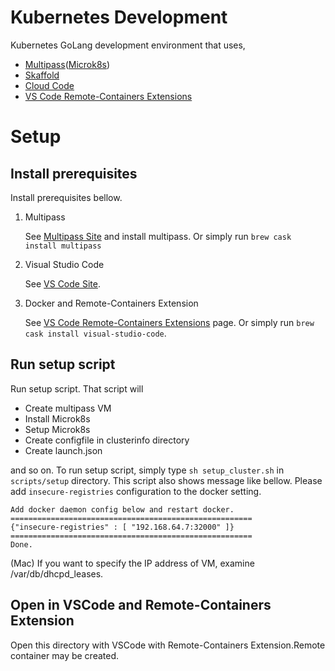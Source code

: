 # Kubernetes Development

Kubernetes GoLang development environment that uses,
- [Multipass](https://multipass.run/)([Microk8s](https://microk8s.io/))
- [Skaffold](https://skaffold.dev/)
- [Cloud Code](https://cloud.google.com/code)
- [VS Code Remote-Containers Extensions](https://marketplace.visualstudio.com/items?itemName=ms-vscode-remote.remote-containers)

# Setup
## Install prerequisites
Install prerequisites bellow.

1. Multipass
    
    See [Multipass Site](https://multipass.run/) and install multipass. Or simply run `brew cask install multipass`

1. Visual Studio Code

    See [VS Code Site](https://code.visualstudio.com/).

1. Docker and Remote-Containers Extension

    See [VS Code Remote-Containers Extensions](https://marketplace.visualstudio.com/items?itemName=ms-vscode-remote.remote-containers) page. Or simply run `brew cask install visual-studio-code`.

## Run setup script
Run setup script. That script will
- Create multipass VM
- Install Microk8s
- Setup Microk8s
- Create configfile in clusterinfo directory
- Create launch.json

and so on. To run setup script, simply type `sh setup_cluster.sh` in `scripts/setup` directory. This script also shows message like bellow.
Please add `insecure-registries` configuration to the docker setting.
```
Add docker daemon config below and restart docker.
======================================================
{"insecure-registries" : [ "192.168.64.7:32000" ]}
======================================================
Done.
```
(Mac) If you want to specify the IP address of VM, examine /var/db/dhcpd_leases.

## Open in VSCode and Remote-Containers Extension
Open this directory with VSCode with Remote-Containers Extension.Remote container may be created.

<!-- ## Download GoLang extension manually and install.
Currently, Cloud Code extension does not support the new GoLang extension. You should download [old version](https://github.com/microsoft/vscode-go/releases/download/0.14.3/Go-0.14.3.vsix) and install it manually. -->
